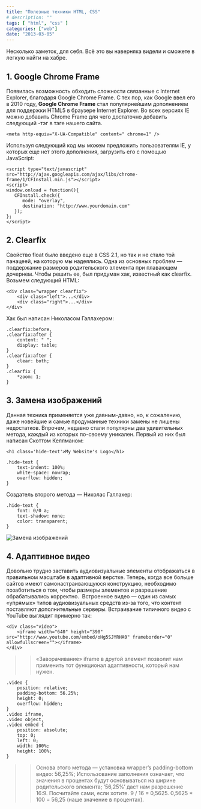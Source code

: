 ```yaml
---
title: "Полезные техники HTML, CSS"
# description: ""
tags: [ "html", "css" ]
categories: ["web"]
date: "2013-03-05"
---
```


Несколько заметок, для себя. Всё это вы наверняка видели и сможете в легкую найти на хабре.
<!-- Read more -->

## 1. **Google Chrome Frame**

Появилась возможность обходить сложности связанные с Internet Explorer, благодаря Google Chrome Frame. С тех пор, как Google ввел его в 2010 году, **Google Chrome Frame** стал популярнейшим дополнением для поддержки HTML5 в браузере Internet Explorer. Во всех версиях IE можно добавить Chrome Frame для чего достаточно добавить следующий <meta>-тэг в тэге <head> нашего сайта.

`<meta http-equiv="X-UA-Compatible" content=" chrome=1" />`

Используя следующий код мы можем предложить пользователям IE, у которых еще нет этого дополнения, загрузить его с помощью JavaScript:

	<script type="text/javascript" src="http://ajax.googleapis.com/ajax/libs/chrome-frame/1/CFInstall.min.js"></script>
	<script>
	window.onload = function(){
	   CFInstall.check({
	      mode: "overlay",
	      destination: "http://www.yourdomain.com"
	   });
	};
	</script>

## 2. **Clearfix**

Свойство float было введено еще в CSS 2.1, но так и не стало той панацеей, на которую мы надеялись. Одна из основных проблем — поддержание размеров родительского элемента при плавающем дочернем. Чтобы решить ее, был придуман хак, известный как clearfix.  Возьмем следующий HTML:

	<div class="wrapper clearfix">
		<div class="left">...</div>
		<div class="right">...</div>
	</div>

Хак был написан Николасом Галлахером:

	.clearfix:before,
	.clearfix:after {
		content: " ";
		display: table;
	}
	.clearfix:after {
		clear: both;
	}
	.clearfix {
		*zoom: 1;
	}

## 3. **Замена изображений**

Данная техника применяется уже давным-давно, но, к сожалению, даже новейшие и самые продуманные техники замены не лишены недостатков. Впрочем, недавно стали популярны два удивительных метода, каждый из которых по-своему уникален. Первый из них был написан Скоттом Келлманом:

`<h1 class='hide-text'>My Website's Logo</h1>`

	.hide-text {
		text-indent: 100%;
		white-space: nowrap;
		overflow: hidden;
	}

Создатель второго метода — Николас Галлахер:

	.hide-text {
		font: 0/0 a;
		text-shadow: none;
		color: transparent;
	}

![Замена изображений](/images/blog/text-ident.jpg "Замена изображений")

## 4. **Адаптивное видео**

Довольно трудно заставить аудиовизуальные элементы отображаться в правильном масштабе в адаптивной верстке. Теперь, когда все больше сайтов имеют самонастраивающуюся конструкцию, необходимо позаботиться о том, чтобы размеры элементов и разрешение обрабатывались корректно.  Встроенное видео — один из самых «упрямых» типов аудиовизуальных средств из-за того, что контент поставляют дополнительные серверы. Встраивание типичного видео с YouTube выглядит примерно так:

	<div class="video">
		<iframe width="640" height="390" src="http://www.youtube.com/embed/oHg5SJYRHA0" frameborder="0" allowfullscreen=""></iframe>
	</div>

>> «Заворачивание» iframe в другой элемент позволит нам применить тот функционал адаптивности, который нам нужен.

	.video {
		position: relative;
		padding-bottom: 56.25%;
		height: 0;
		overflow: hidden;
	}
	.video iframe,
	.video object,
	.video embed {
		position: absolute;
		top: 0;
		left: 0;
		width: 100%;
		height: 100%;
	}

>> Основа этого метода — установка wrapper’s padding-bottom видео: 56,25%; Использование заполнения означает, что значения в процентах будут основываться на ширине родительского элемента; ‘56,25%’ даст нам разрешение 16:9. Посчитайте сами, если хотите. 9 / 16 = 0,5625. 0,5625 * 100 = 56,25 (наше значение в процентах).

